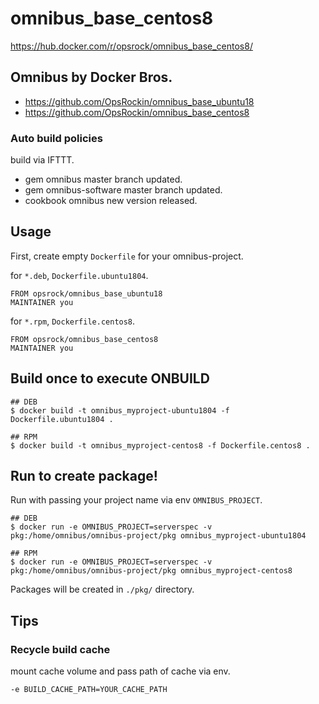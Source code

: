# omnibus_base_centos8

https://hub.docker.com/r/opsrock/omnibus_base_centos8/

## Omnibus by Docker Bros.

- https://github.com/OpsRockin/omnibus_base_ubuntu18
- https://github.com/OpsRockin/omnibus_base_centos8

### Auto build policies

build via IFTTT.

- gem omnibus master branch updated.
- gem omnibus-software master branch updated.
- cookbook omnibus new version released.


## Usage

First, create empty `Dockerfile` for your omnibus-project.

for `*.deb`, `Dockerfile.ubuntu1804`.

```
FROM opsrock/omnibus_base_ubuntu18
MAINTAINER you
```

for `*.rpm`, `Dockerfile.centos8`.

```
FROM opsrock/omnibus_base_centos8
MAINTAINER you
```

## Build once to execute ONBUILD

```
## DEB
$ docker build -t omnibus_myproject-ubuntu1804 -f Dockerfile.ubuntu1804 .

## RPM
$ docker build -t omnibus_myproject-centos8 -f Dockerfile.centos8 .
```

## Run to create package!

Run with passing your project name via env `OMNIBUS_PROJECT`.

```
## DEB
$ docker run -e OMNIBUS_PROJECT=serverspec -v pkg:/home/omnibus/omnibus-project/pkg omnibus_myproject-ubuntu1804

## RPM
$ docker run -e OMNIBUS_PROJECT=serverspec -v pkg:/home/omnibus/omnibus-project/pkg omnibus_myproject-centos8
```

Packages will be created in `./pkg/` directory.


## Tips

### Recycle build cache

mount cache volume and pass path of cache via env.

`-e BUILD_CACHE_PATH=YOUR_CACHE_PATH`


